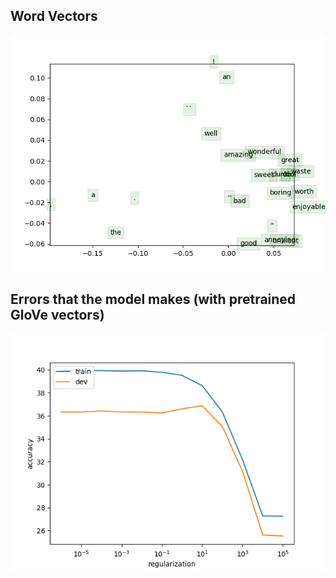 Word Vectors
--------------
![Alt text](https://github.com/akash9182/CS224n/blob/master/assignment1/q3_word_vectors.png?raw=true "Word vectors")

Errors that the model makes (with pretrained GloVe vectors)
--------------
![Alt text](https://github.com/akash9182/CS224n/blob/master/assignment1/q4_reg_v_acc.png?raw=true "Errors")
